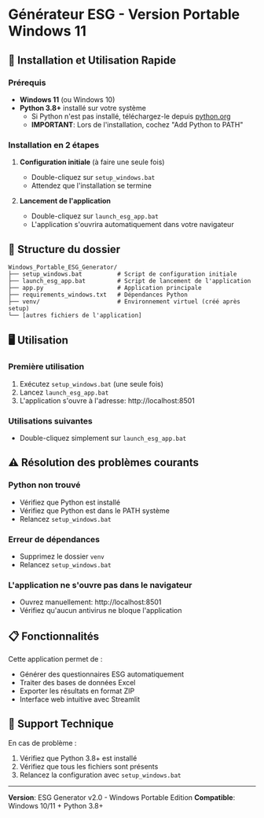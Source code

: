 # Générateur ESG - Version Portable Windows 11

## 🚀 Installation et Utilisation Rapide

### Prérequis
- **Windows 11** (ou Windows 10)
- **Python 3.8+** installé sur votre système
  - Si Python n'est pas installé, téléchargez-le depuis [python.org](https://www.python.org/downloads/)
  - **IMPORTANT**: Lors de l'installation, cochez "Add Python to PATH"

### Installation en 2 étapes

1. **Configuration initiale** (à faire une seule fois)
   - Double-cliquez sur `setup_windows.bat`
   - Attendez que l'installation se termine

2. **Lancement de l'application**
   - Double-cliquez sur `launch_esg_app.bat`
   - L'application s'ouvrira automatiquement dans votre navigateur

## 📁 Structure du dossier

```
Windows_Portable_ESG_Generator/
├── setup_windows.bat          # Script de configuration initiale
├── launch_esg_app.bat         # Script de lancement de l'application
├── app.py                     # Application principale
├── requirements_windows.txt   # Dépendances Python
├── venv/                      # Environnement virtuel (créé après setup)
└── [autres fichiers de l'application]
```

## 🖥️ Utilisation

### Première utilisation
1. Exécutez `setup_windows.bat` (une seule fois)
2. Lancez `launch_esg_app.bat`
3. L'application s'ouvre à l'adresse: http://localhost:8501

### Utilisations suivantes
- Double-cliquez simplement sur `launch_esg_app.bat`

## ⚠️ Résolution des problèmes courants

### Python non trouvé
- Vérifiez que Python est installé
- Vérifiez que Python est dans le PATH système
- Relancez `setup_windows.bat`

### Erreur de dépendances
- Supprimez le dossier `venv`
- Relancez `setup_windows.bat`

### L'application ne s'ouvre pas dans le navigateur
- Ouvrez manuellement: http://localhost:8501
- Vérifiez qu'aucun antivirus ne bloque l'application

## 📋 Fonctionnalités

Cette application permet de :
- Générer des questionnaires ESG automatiquement
- Traiter des bases de données Excel
- Exporter les résultats en format ZIP
- Interface web intuitive avec Streamlit

## 🔧 Support Technique

En cas de problème :
1. Vérifiez que Python 3.8+ est installé
2. Vérifiez que tous les fichiers sont présents
3. Relancez la configuration avec `setup_windows.bat`

---

**Version**: ESG Generator v2.0 - Windows Portable Edition
**Compatible**: Windows 10/11 + Python 3.8+